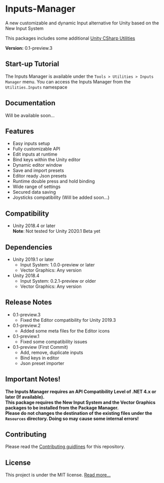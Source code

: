 # Inputs-Manager
A new customizable and dynamic Input alternative for Unity based on the New Input System

This packages includes some additional [Unity CSharp Utilities](https://www.github.com/mediamax07/Unity-CSharp-Utilities)

**Version:** 0.1-preview.3

## Start-up Tutorial
The Inputs Manager is available under the `Tools > Utilities > Inputs Manager` menu.
You can access the Inputs Manager from the `Utilities.Inputs` namespace

## Documentation
Will be available soon...

## Features
- Easy inputs setup
- Fully customizable API
- Edit inputs at runtime
- Bind keys within the Unity editor
- Dynamic editor window
- Save and import presets
- Editor ready Json presets
- Runtime double press and hold binding
- Wide range of settings
- Secured data saving
- Joysticks compatibility (Will be added soon...)

## Compatibility
- Unity 2018.4 or later<br/>
<b>Note</b>: Not tested for Unity 2020.1 Beta yet

## Dependencies
- Unity 2019.1 or later
	- Input System: 1.0.0-preview or later
	- Vector Graphics: Any version
- Unity 2018.4
	- Input System: 0.2.1-preview or older
	- Vector Graphics: Any version

## Release Notes
- 0.1-preview.3
	- Fixed the Editor compatibility for Unity 2019.3
- 0.1-preview.2
	- Added some meta files for the Editor icons
- 0.1-preview.1
	- Fixed some compatibility issues
- 0.1-preview (First Commit)<br/>
	- Add, remove, duplicate inputs
	- Bind keys in editor
	- Json preset importer

## Important Notes!
**The Inputs Manager requires an API Compatibility Level of .NET 4.x or later (If available).<br/>
This package requires the New Input System and the Vector Graphics packages to be installed from the Package Manager.<br/>
Please do not changes the destination of the existing files under the `Resources` directory. Doing so may cause some internal errors!**

## Contributing
Please read the [Contributing guidlines](https://github.com/mediamax07/Inputs-Manager/blob/master/CONTRIBUTING.md) for this repository.

## License
This project is under the MIT license. [Read more...](https://github.com/mediamax07/Inputs-Manager/blob/master/LICENSE.md)
